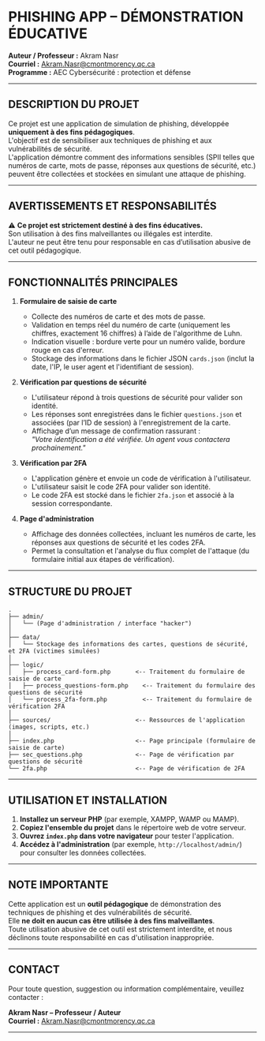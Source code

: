 # PHISHING APP – DÉMONSTRATION ÉDUCATIVE

**Auteur / Professeur :** Akram Nasr  
**Courriel :** [Akram.Nasr@cmontmorency.qc.ca](mailto:Akram.Nasr@cmontmorency.qc.ca)  
**Programme :** AEC Cybersécurité : protection et défense

---

## DESCRIPTION DU PROJET

Ce projet est une application de simulation de phishing, développée **uniquement à des fins pédagogiques**.  
L'objectif est de sensibiliser aux techniques de phishing et aux vulnérabilités de sécurité.  
L'application démontre comment des informations sensibles (SPII telles que numéros de carte, mots de passe, réponses aux questions de sécurité, etc.) peuvent être collectées et stockées en simulant une attaque de phishing.

---

## AVERTISSEMENTS ET RESPONSABILITÉS

⚠️ **Ce projet est strictement destiné à des fins éducatives.**  
Son utilisation à des fins malveillantes ou illégales est interdite.  
L'auteur ne peut être tenu pour responsable en cas d’utilisation abusive de cet outil pédagogique.

---

## FONCTIONNALITÉS PRINCIPALES

1. **Formulaire de saisie de carte**
   - Collecte des numéros de carte et des mots de passe.
   - Validation en temps réel du numéro de carte (uniquement les chiffres, exactement 16 chiffres) à l’aide de l'algorithme de Luhn.
   - Indication visuelle : bordure verte pour un numéro valide, bordure rouge en cas d'erreur.
   - Stockage des informations dans le fichier JSON `cards.json` (inclut la date, l'IP, le user agent et l'identifiant de session).

2. **Vérification par questions de sécurité**
   - L'utilisateur répond à trois questions de sécurité pour valider son identité.
   - Les réponses sont enregistrées dans le fichier `questions.json` et associées (par l’ID de session) à l'enregistrement de la carte.
   - Affichage d’un message de confirmation rassurant :  
     *"Votre identification a été vérifiée. Un agent vous contactera prochainement."*

3. **Vérification par 2FA**
   - L'application génère et envoie un code de vérification à l'utilisateur.
   - L'utilisateur saisit le code 2FA pour valider son identité.
   - Le code 2FA est stocké dans le fichier `2fa.json` et associé à la session correspondante.

4. **Page d'administration**
   - Affichage des données collectées, incluant les numéros de carte, les réponses aux questions de sécurité et les codes 2FA.
   - Permet la consultation et l'analyse du flux complet de l'attaque (du formulaire initial aux étapes de vérification).

---

## STRUCTURE DU PROJET

```plaintext
.
├── admin/
│   └── (Page d'administration / interface "hacker")
│
├── data/
│   └── Stockage des informations des cartes, questions de sécurité, et 2FA (victimes simulées)
│
├── logic/
│   ├── process_card-form.php       <-- Traitement du formulaire de saisie de carte
│   ├── process_questions-form.php    <-- Traitement du formulaire des questions de sécurité
│   └── process_2fa-form.php          <-- Traitement du formulaire de vérification 2FA
│
├── sources/                        <-- Ressources de l'application (images, scripts, etc.)
│
├── index.php                       <-- Page principale (formulaire de saisie de carte)
├── sec_questions.php               <-- Page de vérification par questions de sécurité
└── 2fa.php                         <-- Page de vérification de 2FA
```

---

## UTILISATION ET INSTALLATION

1. **Installez un serveur PHP** (par exemple, XAMPP, WAMP ou MAMP).
2. **Copiez l'ensemble du projet** dans le répertoire web de votre serveur.
3. **Ouvrez `index.php` dans votre navigateur** pour tester l'application.
4. **Accédez à l'administration** (par exemple, `http://localhost/admin/`) pour consulter les données collectées.

---

## NOTE IMPORTANTE

Cette application est un **outil pédagogique** de démonstration des techniques de phishing et des vulnérabilités de sécurité.  
Elle **ne doit en aucun cas être utilisée à des fins malveillantes**.  
Toute utilisation abusive de cet outil est strictement interdite, et nous déclinons toute responsabilité en cas d'utilisation inappropriée.

---

## CONTACT

Pour toute question, suggestion ou information complémentaire, veuillez contacter :

**Akram Nasr – Professeur / Auteur**  
**Courriel :** [Akram.Nasr@cmontmorency.qc.ca](mailto:Akram.Nasr@cmontmorency.qc.ca)

---
